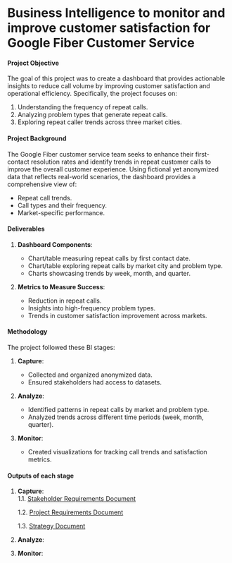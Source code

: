 # Business Intelligence to monitor and improve customer satisfaction for Google Fiber Customer Service

#### **Project Objective**
The goal of this project was to create a dashboard that provides actionable insights to reduce call volume by improving customer satisfaction and operational efficiency. Specifically, the project focuses on:  
1. Understanding the frequency of repeat calls.  
2. Analyzing problem types that generate repeat calls.  
3. Exploring repeat caller trends across three market cities.  


#### **Project Background**
The Google Fiber customer service team seeks to enhance their first-contact resolution rates and identify trends in repeat customer calls to improve the overall customer experience. Using fictional yet anonymized data that reflects real-world scenarios, the dashboard provides a comprehensive view of:  
- Repeat call trends.  
- Call types and their frequency.  
- Market-specific performance.

#### **Deliverables**
1. **Dashboard Components**:  
   - Chart/table measuring repeat calls by first contact date.  
   - Chart/table exploring repeat calls by market city and problem type.  
   - Charts showcasing trends by week, month, and quarter.

2. **Metrics to Measure Success**:  
   - Reduction in repeat calls.  
   - Insights into high-frequency problem types.  
   - Trends in customer satisfaction improvement across markets.  


#### **Methodology**
The project followed these BI stages:  

1. **Capture**:  
   - Collected and organized anonymized data.  
   - Ensured stakeholders had access to datasets.  

2. **Analyze**:  
   - Identified patterns in repeat calls by market and problem type.  
   - Analyzed trends across different time periods (week, month, quarter).  

3. **Monitor**:  
   - Created visualizations for tracking call trends and satisfaction metrics.  


#### **Outputs of each stage**
1. **Capture**:  
   1.1. [Stakeholder Requirements Document](https://github.com/Joizra/Optic-Fiber-Internet/blob/55340bf976d0cabc079a8bbcd6a51b8bcec31d08/1.%20Strategy%20Document%20-%20Google%20Fiber.docx)
   
   1.2. [Project Requirements Document](https://github.com/Joizra/Optic-Fiber-Internet/blob/358ff360cbf5e9d2590812441ff7cc7c1e412817/2.%20Project%20Requirements%20Document%20-%20Google%20Fiber.docx)
   
   1.3. [Strategy Document]()

3. **Analyze**:  


4. **Monitor**:  
   
